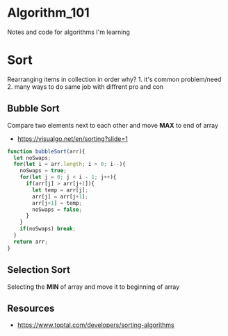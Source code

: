 # Algorithm_101
Notes and code for algorithms I'm learning

# Sort
Rearranging items in collection in order
why? 1. it's common problem/need 2. many ways to do same job with diffrent pro and con

## Bubble Sort
Compare two elements next to each other and move **MAX** to end of array
* https://visualgo.net/en/sorting?slide=1

```javascript
function bubbleSort(arr){
  let noSwaps;
  for(let i = arr.length; i > 0; i--){
    noSwaps = true;
    for(let j = 0; j < i - 1; j++){
      if(arr[j] > arr[j+1]){
        let temp = arr[j];
        arr[j] = arr[j+1];
        arr[j+1] = temp;
        noSwaps = false;         
      }
    }
    if(noSwaps) break;
  }
  return arr;
}
```

## Selection Sort
Selecting the **MIN** of array and move it to beginning of array


## Resources
* https://www.toptal.com/developers/sorting-algorithms

